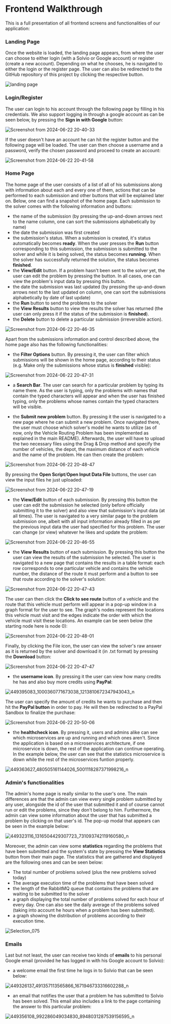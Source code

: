# Frontend Walkthrough

This is a full presentation of all frontend screens and functionalities of our application:  

### Landing Page    

Once the website is loaded, the landing page appears, from where the user can choose to either login (with a Solvio or Google account) or register (create a new account). Depending on what he chooses, he is navigated to either the login or the register page. The user can also be redirected to the GitHub repository of this project by clicking the respective button.  

![landing page](https://github.com/ntua/saas2024-19/assets/115417360/8dfc4eee-ab3d-465e-98f4-a5fb5ac49d4e)

### Login/Register  

The user can login to his account through the following page by filling in his credentials. We also support logging in through a google account as can be seen below, by pressing the **Sign in with Google** button:  

![Screenshot from 2024-06-22 20-40-33](https://github.com/ntua/saas2024-19/assets/115417360/7e8f9ab0-0abb-4fbd-a3eb-e54c55353cd0)  

If the user doesn't have an account he can hit the register button and the following page will be loaded. The user can then choose a username and a password, verify the chosen password and proceed to create an account:  

![Screenshot from 2024-06-22 20-41-58](https://github.com/ntua/saas2024-19/assets/115417360/80546c87-67bc-4fd8-8aeb-2936924285be)   

### Home Page  

The home page of the user consists of a list of all of his submissions along with information about each and every one of them, actions that can be performed to each submission and other buttons that will be explained later on. Below, one can find a snapshot of the home page. Each submission to the solver comes with the following information and buttons:  
- the name of the submission (by pressing the up-and-down arrows next to the name column, one can sort the submissions alphabetically by name)
- the date the submission was first created
- the submission's status. When a submission is created, it's status automatically becomes **ready**. When the user presses the **Run** button corresponding to this submission, the submission is submitted to the solver and while it is being solved, the status becomes **running**. When the solver has successfully returned the solution, the status becomes **finished**.
- the **View/Edit** button. If a problem hasn't been sent to the solver yet, the user can edit the problem by pressing the button. In all cases, one can view the problem's input data by pressing this button.
- the date the submission was last updated (by pressing the up-and-down arrows next to the last updated on column, one can sort the submissions alphabetically by date of last update)
- the **Run** button to send the problems to the solver
- the **View Results** button to view the results the solver has returned (the user can only press it if the status of the submission is **finished**).
- the **Delete** button to delete a particular submission (irreversible action).

![Screenshot from 2024-06-22 20-46-35](https://github.com/ntua/saas2024-19/assets/115417360/74030d33-4ae7-48e5-8217-b68534948952)  

Apart from the submissions information and control described above, the home page also has the following functionalities:  
- the **Filter Options** button. By pressing it, the user can filter which submissions will be shown in the home page, according to their status (e.g. Make only the submissions whose status is **finished** visible):

![Screenshot from 2024-06-22 20-47-31](https://github.com/ntua/saas2024-19/assets/115417360/5d5d8d24-1c03-47a1-83e3-b41902d07b10)  

- a **Search Bar**. The user can search for a particular problem by typing its name there. As the user is typing, only the problems with names that contain the typed characters will appear and when the user has finished typing, only the problems whose names contain the typed characters will be visible.

- the **Submit new problem** button. By pressing it the user is navigated to a new page where he can submit a new problem. Once navigated there, the user must choose which solver's model he wants to utilize (as of now, only the Vehicle Routing Problem has been implemented as explained in the main README). Afterwards, the user will have to upload the two necessary files using the Drag & Drop method and specify the number of vehicles, the depot, the maximum distance of each vehicle and the name of the problem. He can then create the problem:

![Screenshot from 2024-06-22 20-48-47](https://github.com/ntua/saas2024-19/assets/115417360/e9c12ea2-c135-44e1-b780-130603c1242f)  

By pressing the **Open Script**/**Open Input Data File** buttons, the user can view the input files he just uploaded:  

![Screenshot from 2024-06-22 20-47-19](https://github.com/ntua/saas2024-19/assets/115417360/cb7d22da-e9cf-491c-9c29-d9a7174e44c0)

- the **View/Edit** button of each submission. By pressing this button the user can edit the submission he selected (only before officially submitting it to the solver) and also view that submission's input data (at all times). The user is navigated to a very similar page to the problem submission one, albeit with all input information already filled in as per the previous input data the user had specified for this problem. The user can change (or view) whatever he likes and update the problem:

 ![Screenshot from 2024-06-22 20-46-55](https://github.com/ntua/saas2024-19/assets/115417360/171dac49-4561-4462-8391-982a3e975ac6)

- the **View Results** button of each submission. By pressing this button the user can view the results of the submission he selected. The user is navigated to a new page that contains the results in a table format: each row corresponds to one particular vehicle and contains the vehicle number, the distance of the route it must perform and a button to see that route according to the solver's solution:  

![Screenshot from 2024-06-22 20-47-43](https://github.com/ntua/saas2024-19/assets/115417360/d9cdaa13-5017-472b-b48e-6c479b207a81)  

The user can then click the **Click to see route** button of a vehicle and the route that this vehicle must perform will appear in a pop-up window in a graph format for the user to see. The graph's nodes represent the locations this vehicle must visit and the edges indicate the order with which the vehicle must visit these locations. An example can be seen below (the starting node here is node 0):  

![Screenshot from 2024-06-22 20-48-01](https://github.com/ntua/saas2024-19/assets/115417360/1109eae6-11fc-4e00-8af9-0f392b1fc4e7)  

Finally, by clicking the File icon, the user can view the solver's raw answer as it is returned by the solver and download it (in .txt format) by pressing the **Download** button:  

![Screenshot from 2024-06-22 20-47-47](https://github.com/ntua/saas2024-19/assets/115417360/c8c13986-ba05-4264-8438-788689eba044)

- the **username icon**. By pressing it the user can view how many credits he has and also buy more credits using **PayPal**:

![449395083_1000360771673038_1213810672347943043_n](https://github.com/ntua/saas2024-19/assets/115417360/521f016a-b99b-4966-aa82-5da8aca9ef76)

The user can specify the amount of credits he wants to purchase and then hit the **PayPal button** in order to pay. He will then be redirected to a PayPal Sandbox to finalize the purchase:   

![Screenshot from 2024-06-22 20-50-06](https://github.com/ntua/saas2024-19/assets/115417360/35bd7dea-12f9-4429-b207-e68e4f074978)  

- the **healthcheck icon**. By pressing it, users and admins alike can see which microservices are up and running and which ones aren't. Since the application is based on a microservices architecture, if one microservice is down, the rest of the application can continue operating. In the example below, the user can see that the statistics microservice is down while the rest of the microservices funtion properly.

![449363627_480505161144026_5001118287371998216_n](https://github.com/ntua/saas2024-19/assets/115417360/f73fbfdd-c01a-4f1a-8b2e-78f4feba2776)  

### Admin's functionalities  

The admin's home page is really similar to the user's one. The main differences are that the admin can view every single problem submitted by any user, alongside the id of the user that submitted it and of course cannot run or edit the problems, since they don't belong to him. Furthermore, the admin can view some information about the user that has submitted a problem by clicking on that user's id. The pop-up modal that appears can be seen in the example below:  

![449323116_1316504429307723_731093742119160580_n](https://github.com/ntua/saas2024-19/assets/115417360/3ddbc138-caa5-4c55-b009-ea32ef61197a)

Moreover, the admin can view some **statistics** regarding the problems that have been submitted and the system's state by pressing the **View Statistics** button from their main page. The statistics that are gathered and displayed are the following ones and can be seen below:  

- The total number of problems solved (plus the new problems solved today)
- The average execution time of the problems that have been solved
- the length of the RabbitMQ queue that contains the problems that are waiting to be submitted to the solver
- a graph displaying the total number of problems solved for each hour of every day. One can also see the daily average of the problems solved (taking into account he hours when a problem has been submitted).
- a graph showing the distribution of problems according to their execution time.

![Selection_075](https://github.com/ntua/saas2024-19/assets/115417360/0acd0aa2-8dc7-4c2d-a46f-8a0d4c4e6629)

### Emails  

Last but not least, the user can receive two kinds of **emails** to his personal Google email (provided he has logged in with his Google account to Solvio):

- a welcome email the first time he logs in to Solvio that can be seen below:

![449326137_491357113565866_1671946733316602288_n](https://github.com/ntua/saas2024-19/assets/115417360/2d3313e1-5880-4bea-b590-bcb7fb429843)

- an email that notifies the user that a problem he has submitted to Solvio has been solved. This email also includes a link to the page containing the answer to this particular problem:

![449356108_992286049034830_8948031287539156595_n](https://github.com/ntua/saas2024-19/assets/115417360/c4c34122-7ca7-4e43-bd89-7748c101c294)







